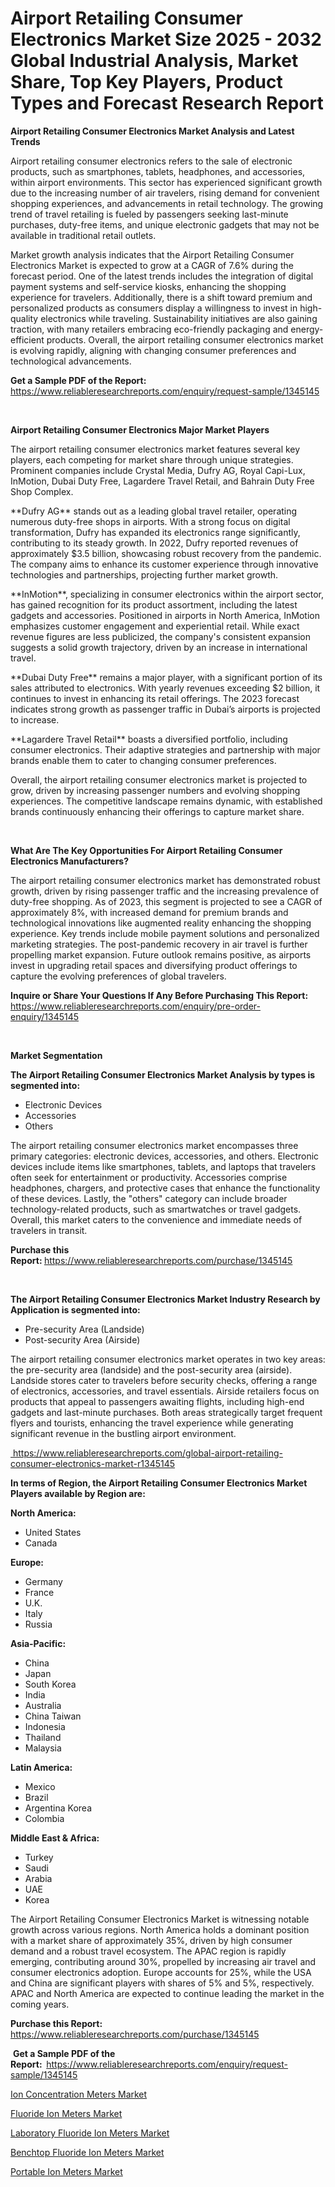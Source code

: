 <p><h1>Airport Retailing Consumer Electronics Market Size 2025 - 2032 Global Industrial Analysis, Market Share, Top Key Players, Product Types and Forecast Research Report</h1></p><p><strong>Airport Retailing Consumer Electronics Market Analysis and Latest Trends</strong></p>
<p><p>Airport retailing consumer electronics refers to the sale of electronic products, such as smartphones, tablets, headphones, and accessories, within airport environments. This sector has experienced significant growth due to the increasing number of air travelers, rising demand for convenient shopping experiences, and advancements in retail technology. The growing trend of travel retailing is fueled by passengers seeking last-minute purchases, duty-free items, and unique electronic gadgets that may not be available in traditional retail outlets.</p><p>Market growth analysis indicates that the Airport Retailing Consumer Electronics Market is expected to grow at a CAGR of 7.6% during the forecast period. One of the latest trends includes the integration of digital payment systems and self-service kiosks, enhancing the shopping experience for travelers. Additionally, there is a shift toward premium and personalized products as consumers display a willingness to invest in high-quality electronics while traveling. Sustainability initiatives are also gaining traction, with many retailers embracing eco-friendly packaging and energy-efficient products. Overall, the airport retailing consumer electronics market is evolving rapidly, aligning with changing consumer preferences and technological advancements.</p></p>
<p><strong>Get a Sample PDF of the Report:&nbsp;</strong> <a href="https://www.reliableresearchreports.com/enquiry/request-sample/1345145?utm_campaign=3545&utm_medium=2&utm_source=Github&utm_content=ia&utm_term=04042025&utm_id=airport-retailing-consumer-electronics">https://www.reliableresearchreports.com/enquiry/request-sample/1345145</a></p>
<p>&nbsp;</p>
<p><strong>Airport Retailing Consumer Electronics Major Market Players</strong></p>
<p><p>The airport retailing consumer electronics market features several key players, each competing for market share through unique strategies. Prominent companies include Crystal Media, Dufry AG, Royal Capi-Lux, InMotion, Dubai Duty Free, Lagardere Travel Retail, and Bahrain Duty Free Shop Complex.</p><p>**Dufry AG** stands out as a leading global travel retailer, operating numerous duty-free shops in airports. With a strong focus on digital transformation, Dufry has expanded its electronics range significantly, contributing to its steady growth. In 2022, Dufry reported revenues of approximately $3.5 billion, showcasing robust recovery from the pandemic. The company aims to enhance its customer experience through innovative technologies and partnerships, projecting further market growth.</p><p>**InMotion**, specializing in consumer electronics within the airport sector, has gained recognition for its product assortment, including the latest gadgets and accessories. Positioned in airports in North America, InMotion emphasizes customer engagement and experiential retail. While exact revenue figures are less publicized, the company's consistent expansion suggests a solid growth trajectory, driven by an increase in international travel.</p><p>**Dubai Duty Free** remains a major player, with a significant portion of its sales attributed to electronics. With yearly revenues exceeding $2 billion, it continues to invest in enhancing its retail offerings. The 2023 forecast indicates strong growth as passenger traffic in Dubai’s airports is projected to increase.</p><p>**Lagardere Travel Retail** boasts a diversified portfolio, including consumer electronics. Their adaptive strategies and partnership with major brands enable them to cater to changing consumer preferences. </p><p>Overall, the airport retailing consumer electronics market is projected to grow, driven by increasing passenger numbers and evolving shopping experiences. The competitive landscape remains dynamic, with established brands continuously enhancing their offerings to capture market share.</p></p>
<p>&nbsp;</p>
<p><strong>What Are The Key Opportunities For Airport Retailing Consumer Electronics Manufacturers?</strong></p>
<p><p>The airport retailing consumer electronics market has demonstrated robust growth, driven by rising passenger traffic and the increasing prevalence of duty-free shopping. As of 2023, this segment is projected to see a CAGR of approximately 8%, with increased demand for premium brands and technological innovations like augmented reality enhancing the shopping experience. Key trends include mobile payment solutions and personalized marketing strategies. The post-pandemic recovery in air travel is further propelling market expansion. Future outlook remains positive, as airports invest in upgrading retail spaces and diversifying product offerings to capture the evolving preferences of global travelers.</p></p>
<p><strong>Inquire or Share Your Questions If Any Before Purchasing This Report:</strong> <a href="https://www.reliableresearchreports.com/enquiry/pre-order-enquiry/1345145?utm_campaign=3545&utm_medium=2&utm_source=Github&utm_content=ia&utm_term=04042025&utm_id=airport-retailing-consumer-electronics">https://www.reliableresearchreports.com/enquiry/pre-order-enquiry/1345145</a></p>
<p>&nbsp;</p>
<p><strong>Market Segmentation</strong></p>
<p><strong>The Airport Retailing Consumer Electronics Market Analysis by types is segmented into:</strong></p>
<p><ul><li>Electronic Devices</li><li>Accessories</li><li>Others</li></ul></p>
<p><p>The airport retailing consumer electronics market encompasses three primary categories: electronic devices, accessories, and others. Electronic devices include items like smartphones, tablets, and laptops that travelers often seek for entertainment or productivity. Accessories comprise headphones, chargers, and protective cases that enhance the functionality of these devices. Lastly, the "others" category can include broader technology-related products, such as smartwatches or travel gadgets. Overall, this market caters to the convenience and immediate needs of travelers in transit.</p></p>
<p><strong>Purchase this Report:&nbsp;</strong><a href="https://www.reliableresearchreports.com/purchase/1345145?utm_campaign=3545&utm_medium=2&utm_source=Github&utm_content=ia&utm_term=04042025&utm_id=airport-retailing-consumer-electronics">https://www.reliableresearchreports.com/purchase/1345145</a></p>
<p>&nbsp;</p>
<p><strong>The Airport Retailing Consumer Electronics Market Industry Research by Application is segmented into:</strong></p>
<p><ul><li>Pre-security Area (Landside)</li><li>Post-security Area (Airside)</li></ul></p>
<p><p>The airport retailing consumer electronics market operates in two key areas: the pre-security area (landside) and the post-security area (airside). Landside stores cater to travelers before security checks, offering a range of electronics, accessories, and travel essentials. Airside retailers focus on products that appeal to passengers awaiting flights, including high-end gadgets and last-minute purchases. Both areas strategically target frequent flyers and tourists, enhancing the travel experience while generating significant revenue in the bustling airport environment.</p></p>
<p><a href="https://www.reliableresearchreports.com/global-airport-retailing-consumer-electronics-market-r1345145?utm_campaign=3545&utm_medium=2&utm_source=Github&utm_content=ia&utm_term=04042025&utm_id=airport-retailing-consumer-electronics">&nbsp;https://www.reliableresearchreports.com/global-airport-retailing-consumer-electronics-market-r1345145</a></p>
<p><strong>In terms of Region, the Airport Retailing Consumer Electronics Market Players available by Region are:</strong></p>
<p>
    <p> <strong> North America: </strong>
        <ul>
            <li>United States</li>
            <li>Canada</li>
        </ul>
        </p> 
    <p> <strong> Europe: </strong>
        <ul>
            <li>Germany</li>
            <li>France</li>
            <li>U.K.</li>
            <li>Italy</li>
            <li>Russia</li>
        </ul>
        </p> 
    <p> <strong> Asia-Pacific: </strong>
        <ul>
            <li>China</li>
            <li>Japan</li>
            <li>South Korea</li>
            <li>India</li>
            <li>Australia</li>
            <li>China Taiwan</li>
            <li>Indonesia</li>
            <li>Thailand</li>
            <li>Malaysia</li>
        </ul>
        </p> 
    <p> <strong> Latin America: </strong>
        <ul>
            <li>Mexico</li>
            <li>Brazil</li>
            <li>Argentina Korea</li>
            <li>Colombia</li>
        </ul>
        </p> 
    <p> <strong> Middle East & Africa: </strong>
        <ul>
            <li>Turkey</li>
            <li>Saudi</li>
            <li>Arabia</li>
            <li>UAE</li>
            <li>Korea</li>
        </ul>
    </p>
    </p>
<p><p>The Airport Retailing Consumer Electronics Market is witnessing notable growth across various regions. North America holds a dominant position with a market share of approximately 35%, driven by high consumer demand and a robust travel ecosystem. The APAC region is rapidly emerging, contributing around 30%, propelled by increasing air travel and consumer electronics adoption. Europe accounts for 25%, while the USA and China are significant players with shares of 5% and 5%, respectively. APAC and North America are expected to continue leading the market in the coming years.</p></p>
<p><strong>Purchase this Report: </strong><a href="https://www.reliableresearchreports.com/purchase/1345145?utm_campaign=3545&utm_medium=2&utm_source=Github&utm_content=ia&utm_term=04042025&utm_id=airport-retailing-consumer-electronics">https://www.reliableresearchreports.com/purchase/1345145</a></p>
<p>&nbsp;<strong>Get a Sample PDF of the Report:&nbsp;&nbsp;</strong><a href="https://www.reliableresearchreports.com/enquiry/request-sample/1345145?utm_campaign=3545&utm_medium=2&utm_source=Github&utm_content=ia&utm_term=04042025&utm_id=airport-retailing-consumer-electronics">https://www.reliableresearchreports.com/enquiry/request-sample/1345145</a></p>
<p><strong></strong></p>
<p><p><a href="https://www.linkedin.com/pulse/ion-concentration-meters-ecosystem-mapping-innovation-value-fnpde?utm_campaign=3545&utm_medium=2&utm_source=Github&utm_content=ia&utm_term=04042025&utm_id=airport-retailing-consumer-electronics">Ion Concentration Meters Market</a></p><p><a href="https://www.linkedin.com/pulse/regional-development-deployment-production-cost-fluoride-dpule?utm_campaign=3545&utm_medium=2&utm_source=Github&utm_content=ia&utm_term=04042025&utm_id=airport-retailing-consumer-electronics">Fluoride Ion Meters Market</a></p><p><a href="https://www.linkedin.com/pulse/laboratory-fluoride-ion-meters-market-size-forecast-anticipated-zlkue?utm_campaign=3545&utm_medium=2&utm_source=Github&utm_content=ia&utm_term=04042025&utm_id=airport-retailing-consumer-electronics">Laboratory Fluoride Ion Meters Market</a></p><p><a href="https://www.linkedin.com/pulse/benchtop-fluoride-ion-meters-market-size-2025-2032-cagr-144-ssfze?utm_campaign=3545&utm_medium=2&utm_source=Github&utm_content=ia&utm_term=04042025&utm_id=airport-retailing-consumer-electronics">Benchtop Fluoride Ion Meters Market</a></p><p><a href="https://www.linkedin.com/pulse/unpacking-portable-ion-meters-market-growth-whats-behind-42-cagr-osahe?utm_campaign=3545&utm_medium=2&utm_source=Github&utm_content=ia&utm_term=04042025&utm_id=airport-retailing-consumer-electronics">Portable Ion Meters Market</a></p></p>